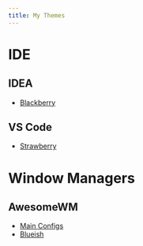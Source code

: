 ```yaml
---
title: My Themes
---
```


# IDE

## IDEA

 - [Blackberry](/Projects/idea-blackberry)

## VS Code

 - [Strawberry](/Projects/vs-code-strawberry)

# Window Managers

## AwesomeWM

 - [Main Configs](https://github.com/Surferlul/awesome)
 - [Blueish](https://github.com/Surferlul/blueish)

